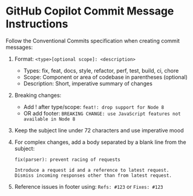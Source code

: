 # GitHub Copilot Commit Message Instructions

Follow the Conventional Commits specification when creating commit messages:

1. Format: `<type>[optional scope]: <description>`
   - Types: fix, feat, docs, style, refactor, perf, test, build, ci, chore
   - Scope: Component or area of codebase in parentheses (optional)
   - Description: Short, imperative summary of changes

2. Breaking changes:
   - Add ! after type/scope: `feat!: drop support for Node 8`
   - OR add footer: `BREAKING CHANGE: use JavaScript features not available in Node 8`

3. Keep the subject line under 72 characters and use imperative mood

4. For complex changes, add a body separated by a blank line from the subject:
   ```
   fix(parser): prevent racing of requests

   Introduce a request id and a reference to latest request.
   Dismiss incoming responses other than from latest request.
   ```

5. Reference issues in footer using: `Refs: #123` or `Fixes: #123`
